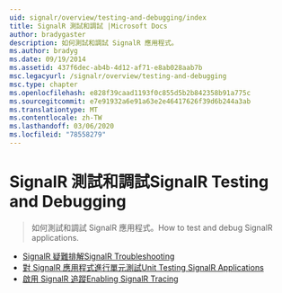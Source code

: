 ```yaml
---
uid: signalr/overview/testing-and-debugging/index
title: SignalR 測試和調試 |Microsoft Docs
author: bradygaster
description: 如何測試和調試 SignalR 應用程式。
ms.author: bradyg
ms.date: 09/19/2014
ms.assetid: 437f6dec-ab4b-4d12-af71-e8ab028aab7b
msc.legacyurl: /signalr/overview/testing-and-debugging
msc.type: chapter
ms.openlocfilehash: e828f39caad1193f0c855d5b2b842358b91a775c
ms.sourcegitcommit: e7e91932a6e91a63e2e46417626f39d6b244a3ab
ms.translationtype: MT
ms.contentlocale: zh-TW
ms.lasthandoff: 03/06/2020
ms.locfileid: "78558279"
---
```

# <a name="signalr-testing-and-debugging"></a><span data-ttu-id="66824-103">SignalR 測試和調試</span><span class="sxs-lookup"><span data-stu-id="66824-103">SignalR Testing and Debugging</span></span>

> <span data-ttu-id="66824-104">如何測試和調試 SignalR 應用程式。</span><span class="sxs-lookup"><span data-stu-id="66824-104">How to test and debug SignalR applications.</span></span>

- [<span data-ttu-id="66824-105">SignalR 疑難排解</span><span class="sxs-lookup"><span data-stu-id="66824-105">SignalR Troubleshooting</span></span>](troubleshooting.md)
- [<span data-ttu-id="66824-106">對 SignalR 應用程式進行單元測試</span><span class="sxs-lookup"><span data-stu-id="66824-106">Unit Testing SignalR Applications</span></span>](unit-testing-signalr-applications.md)
- [<span data-ttu-id="66824-107">啟用 SignalR 追蹤</span><span class="sxs-lookup"><span data-stu-id="66824-107">Enabling SignalR Tracing</span></span>](enabling-signalr-tracing.md)
